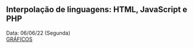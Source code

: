 ## Interpolação de linguagens: HTML, JavaScript e PHP

Data: 06/06/22 (Segunda) <br>
[GRÁFICOS](https://developers.google.com/chart)
